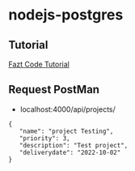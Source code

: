 # nodejs-postgres

## Tutorial

[Fazt Code Tutorial](https://www.youtube.com/watch?v=sA3t4d1v7OI&list=RDCMUCMn28O1sQGochG94HdlthbA&index=3)

## Request PostMan

- localhost:4000/api/projects/

```
{
   "name": "project Testing",
   "priority": 3,
   "description": "Test project",
   "deliverydate": "2022-10-02"
}
```

